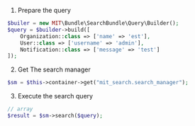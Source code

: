 1. Prepare the query

```php
$builer = new MIT\Bundle\SearchBundle\Query\Builder();
$query = $builder->build([
    Organization::class => ['name' => 'est'],
    User::class => ['username' => 'admin'],
    Notification::class => ['message' => 'test']
]);

```

2. Get The search manager

```php
$sm = $this->container->get("mit_search.search_manager");
```

3. Execute the search query

```php
// array
$result = $sm->search($query);
```
